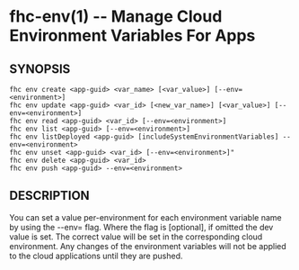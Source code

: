 fhc-env(1) -- Manage Cloud Environment Variables For Apps
==========================================================

## SYNOPSIS

    fhc env create <app-guid> <var_name> [<var_value>] [--env=<environment>]
    fhc env update <app-guid> <var_id> [<new_var_name>] [<var_value>] [--env=<environment>]
    fhc env read <app-guid> <var_id> [--env=<environment>]
    fhc env list <app-guid> [--env=<environment>]
    fhc env listDeployed <app-guid> [includeSystemEnvironmentVariables] --env=<environment>
    fhc env unset <app-guid> <var_id> [--env=<environment>]"
    fhc env delete <app-guid> <var_id>
    fhc env push <app-guid> --env=<environment>

## DESCRIPTION

You can set a value per-environment for each environment variable name by using the --env=<environment> flag. Where the flag is [optional], if omitted the dev value is set. The correct value will be set in the corresponding cloud environment. Any changes of the environment variables will not be applied to the cloud applications until they are pushed.
